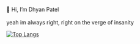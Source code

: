 👋 Hi, I’m Dhyan Patel <br/>
<br/>
yeah im always right, right on the verge of insanity


[![Top Langs](https://github-readme-stats.vercel.app/api/top-langs/?username=dhypa&theme=radical&layout=compact)](https://github.com/anuraghazra/github-readme-stats)

<!---
dhypa/dhypa is a ✨ special ✨ repository because its `README.md` (this file) appears on your GitHub profile.
You can click the Preview link to take a look at your changes.
--->

